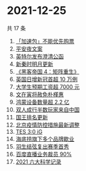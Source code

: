 # 2021-12-25

共 17 条

<!-- BEGIN -->
<!-- 最后更新时间 Sat Dec 25 2021 02:10:52 GMT+0800 (China Standard Time) -->

1. [「加速包」不能优先购票](https://www.zhihu.com/search?q=加速包)
1. [平安夜文案](https://www.zhihu.com/search?q=平安夜)
1. [英特尔发布澄清公函](https://www.zhihu.com/search?q=英特尔)
1. [新秦时明月更新](https://www.zhihu.com/search?q=新秦时明月)
1. [《黑客帝国 4：矩阵重生》](https://www.zhihu.com/search?q=黑客帝国4)
1. [英国日增新冠首超 10 万例](https://www.zhihu.com/search?q=英国疫情)
1. [大学生预期工资超 7000 元](https://www.zhihu.com/search?q=大学生预期工资)
1. [文在寅将赦免朴槿惠](https://www.zhihu.com/search?q=朴槿惠)
1. [鸿蒙设备数量超 2.2 亿](https://www.zhihu.com/search?q=鸿蒙设备数量)
1. [双人成行半数玩家来自中国](https://www.zhihu.com/search?q=双人成行)
1. [国王排名更新](https://www.zhihu.com/search?q=国王排名)
1. [北京疫情防控措施最新调整](https://www.zhihu.com/search?q=北京疫情防控措施)
1. [TES 3:0 iG](https://www.zhihu.com/search?q=tes)
1. [海底捞旗下多个品牌歇业](https://www.zhihu.com/search?q=海底捞)
1. [羽生结弦复出赛季首秀](https://www.zhihu.com/search?q=羽生结弦)
1. [百度直播业务裁员 90%](https://www.zhihu.com/search?q=百度裁员)
1. [2021 六大科学记录](https://www.zhihu.com/search?q=六大科学记录)

<!-- END -->
